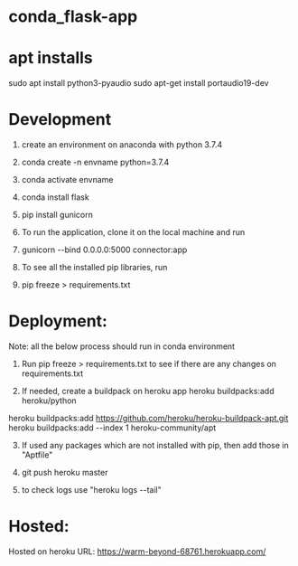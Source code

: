# conda_flask-app

# apt installs
sudo apt install python3-pyaudio
sudo apt-get install portaudio19-dev
 
# Development

1. create an environment on anaconda with python 3.7.4
  1. conda create -n envname python=3.7.4
  2. conda activate envname
  3. conda install flask
  4. pip install gunicorn

2. To run the application, clone it on the local machine and run
  1. gunicorn --bind 0.0.0.0:5000 connector:app

3. To see all the installed pip libraries, run
  1. pip freeze > requirements.txt

# Deployment:

Note: all the below process should run in conda environment

1. Run pip freeze > requirements.txt to see if there are any changes on requirements.txt

2. If needed, create a buildpack on heroku app
  heroku buildpacks:add heroku/python
  <!-- used to read the "Aptfile" of our project -->
  heroku buildpacks:add https://github.com/heroku/heroku-buildpack-apt.git
  heroku buildpacks:add --index 1 heroku-community/apt

3. If used any packages which are not installed with pip, then add those in "Aptfile"

4. git push heroku master

5. to check logs use "heroku logs --tail"

# Hosted:
  Hosted on heroku
  URL: https://warm-beyond-68761.herokuapp.com/
